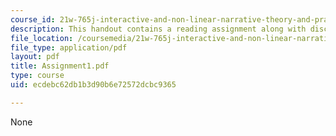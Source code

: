 ```yaml
---
course_id: 21w-765j-interactive-and-non-linear-narrative-theory-and-practice-spring-2004
description: This handout contains a reading assignment along with discussion questions.
file_location: /coursemedia/21w-765j-interactive-and-non-linear-narrative-theory-and-practice-spring-2004/ecdebc62db1b3d90b6e72572dcbc9365_Assignment1.pdf
file_type: application/pdf
layout: pdf
title: Assignment1.pdf
type: course
uid: ecdebc62db1b3d90b6e72572dcbc9365

---
```

None